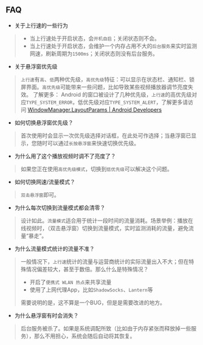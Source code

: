 ## FAQ


- 关于上行速的一些行为
> - 当上行速处于开启状态，会`开机自启`；关闭状态则不会。
> - 当上行速处于开启状态，会维护一个内存占用不大的`后台服务`来实时监测网速，刷新周期为`1500ms`；关闭状态则没有后台服务。

- 关于悬浮窗优先级
> `上行速`有`高`、`低`两种优先级，`高优先级`特征：可以显示在状态栏、通知栏、锁屏界面。`高优先级`可能带来一些问题，比如导致某些视频播放器调节亮度失效。
> 了解更多：
> Android 的窗口被设计了几种优先级，`上行速`的高优先级对应`TYPE_SYSTEM_ERROR`，低优先级对应`TYPE_SYSTEM_ALERT`，了解更多请访问
> [WindowManager.LayoutParams | Android Developers](https://developer.android.com/reference/android/view/WindowManager.LayoutParams.html#type)

- 如何切换悬浮窗优先级？
> 首次使用时会显示一次优先级选择对话框，在此处可作选择；当悬浮窗已显示，您随时可以通过`长按悬浮窗`来快速切换优先级。

- 为什么用了这个播放视频时调不了亮度了？
> 如果您正在使用`高优先级模式`，切换到`低优先级`可以解决这个问题。

- 如何切换网速/流量模式？
> `双击悬浮窗`即可。

- 为什么每次切换到流量模式都会清零？
> 设计如此。`流量模式`适合用于统计一段时间的流量消耗。场景举例：播放在线视频时，（双击悬浮窗）切换到流量模式，实时监测消耗的流量，避免流量“暴走”。

- 为什么流量模式统计的流量不准？
> 一般情况下，`上行速`统计的流量与运营商统计的实际流量出入不大；但在特殊情况偏差较大，甚至于数倍。那么什么是特殊情况？
> - 开启了`便携式 WLAN 热点`来共享流量
> - 使用了上网代理App，比如`ShadowSocks`、`Lantern`等
>
> 需要说明的是，这不算是一个BUG，但是是需要改进的地方。

- 为什么悬浮窗有时会消失？
> 后台服务被杀了。如果是系统调配所致（比如由于内存紧张而释放掉一些服务），那么不用担心，系统会随后自动将其恢复。